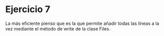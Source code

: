 # Ejercicio 7
La más eficiente pienso que es la que permite añadir todas las líneas
a la vez mediante el método de write de la clase Files.
